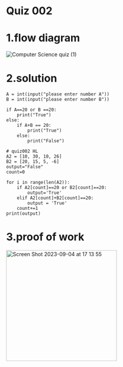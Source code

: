 # Quiz 002
# 1.flow diagram
![Computer Science quiz (1)](https://github.com/Happa1/unit1-2024/assets/142579414/f45fe4ec-41c9-4ccc-855b-d04e14c0f5b2)

# 2.solution
```,py
A = int(input("please enter number A"))
B = int(input("please enter number B"))

if A==20 or B ==20:
    print("True")
else:
    if A+B == 20:
        print("True")
    else:
        print("False")

# quiz002 HL
A2 = [10, 30, 10, 26]
B2 = [20, 15, 5, -6]
output="False"
count=0

for i in range(len(A2)):
    if A2[count]==20 or B2[count]==20:
        output='True'
    elif A2[count]+B2[count]==20:
        output = 'True'
    count+=1
print(output)
```

# 3.proof of work
<img width="299" alt="Screen Shot 2023-09-04 at 17 13 55" src="https://github.com/Happa1/unit1-2024/assets/142579414/69f545a2-5a96-4be8-8426-3d6ef055627b">

